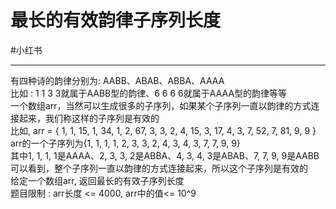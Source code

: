 # 最长的有效韵律子序列长度

#小红书 

---

有四种诗的韵律分别为: AABB、ABAB、ABBA、AAAA  
比如 : 1 1 3 3就属于AABB型的韵律、6 6 6 6就属于AAAA型的韵律等等  
一个数组arr，当然可以生成很多的子序列，如果某个子序列一直以韵律的方式连接起来，我们称这样的子序列是有效的   
比如, arr = { 1, 1, 15, 1, 34, 1, 2, 67, 3, 3, 2, 4, 15, 3, 17, 4, 3, 7, 52, 7, 81, 9, 9 }
arr的一个子序列为{1, 1, 1, 1, 2, 3, 3, 2, 4, 3, 4, 3, 7, 7, 9, 9}  
其中1, 1, 1, 1是AAAA、2, 3, 3, 2是ABBA、4, 3, 4, 3是ABAB、7, 7, 9, 9是AABB
可以看到，整个子序列一直以韵律的方式连接起来，所以这个子序列是有效的  
 给定一个数组arr, 返回最长的有效子序列长度  
题目限制 : arr长度 <= 4000, arr中的值<= 10^9  